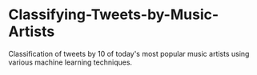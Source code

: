 # Classifying-Tweets-by-Music-Artists
Classification of tweets by 10 of today's most popular music artists using various machine learning techniques.
